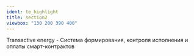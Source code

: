 ```yaml
---
ident: te_highlight
title: section2
viewbox: "130 200 390 400"
---
```

<span class="te">Transactive energy</span> - Система формирования, контроля исполнения и оплаты смарт-контрактов 